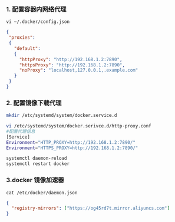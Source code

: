 ### 1. 配置容器内网络代理

`vi ~/.docker/config.json `

```json
{
 "proxies":
 {
   "default":
   {
     "httpProxy": "http://192.168.1.2:7890",
     "httpsProxy": "http://192.168.1.2:7890",
     "noProxy": "localhost,127.0.0.1,.example.com"
   }
 }
}
```
### 2. 配置镜像下载代理

```bash
mkdir /etc/systemd/system/docker.service.d

vi /etc/systemd/system/docker.serivce.d/http-proxy.conf
#配置代理信息
[Service]
Environment="HTTP_PROXY=http://192.168.1.2:7890/"
Environment="HTTPS_PROXY=http://192.168.1.2:7890/"

systemctl daemon-reload
systemctl restart docker
```

### 3.docker 镜像加速器

`cat /etc/docker/daemon.json `

```json
{
  "registry-mirrors": ["https://og45rd7t.mirror.aliyuncs.com"]
}
```